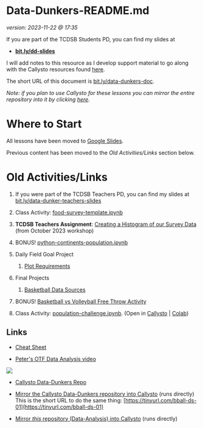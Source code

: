 # Data-Dunkers-README.md

*version: 2023-11-22 @ 17:35*

If you are part of the TCDSB Students PD, you can find my slides at 
<br>

- **[bit.ly/dd-slides](https://bit.ly/dd-slides)**

I will add notes to this resource as I develop support material to go along with the Callysto resources found [here](https://github.com/callysto/basketball-and-data-science).

The short URL of this document is [bit.ly/data-dunkers-doc](https://bit.ly/data-dunkers-doc). 

*Note: if you plan to use Callysto for these lessons you can mirror the entire repository into it by clicking [here](https://hub.callysto.ca/jupyter/hub/user-redirect/git-pull?repo=https://github.com/pbeens/Data-Analysis&branch=main&subPath=Data-Dunkers-README.md&depth=1).*

# Where to Start

All lessons have been moved to [Google Slides](https://bit.ly/dd-slides).

Previous content has been moved to the *Old Activities/Links* section below.

# Old Activities/Links

1. If you were part of the TCDSB Teachers PD, you can find my slides at 
[bit.ly/data-dunker-teachers-slides](https://bit.ly/data-dunker-teachers-slides)

1. Class Activity: [food-survey-template.ipynb](Misc/food-survey-template.ipynb)

1. **TCDSB Teachers Assignment**: [Creating a Histogram of our Survey Data](Misc/tcdsb-pd.ipynb) (from October 2023 workshop)

1. BONUS! [python-continents-population.ipynb](Demos/python-continents-population.ipynb)

1. Daily Field Goal Project
    1.  [Plot Requirements](BADS/personal-fg-stats-reqts.md)

1.  Final Projects
    1.  [Basketball Data Sources](Data/basketball-data-sources.md)
      
1.  BONUS! [Basketball vs Volleyball Free Throw Activity](Demos/bb-vs-vb-activity/bb-vs-vb.md)

1. Class Activity: [population-challenge.ipynb](Plotly/Challenges/population-challenge.ipynb). (Open in [Callysto](https://hub.callysto.ca/jupyter/hub/user-redirect/git-pull?repo=https://github.com/pbeens/Data-Analysis&branch=main&subPath=Plotly/Challenges/population-challenge.ipynb&depth=1) | [Colab](https://githubtocolab.com/pbeens/Data-Analysis/blob/main/Plotly/Challenges/population-challenge.ipynb))

## Links

- [Cheat Sheet](cheatsheet.md)

- [Peter's OTF Data Analysis video](https://youtu.be/r8D1DU5hmUM)

[![](https://markdown-videos.vercel.app/youtube/r8D1DU5hmUM)](https://youtu.be/r8D1DU5hmUM)

- [Callysto Data-Dunkers Repo](https://github.com/callysto/basketball-and-data-science)

- [Mirror the Callysto Data-Dunkers repository into Callysto](https://hub.callysto.ca/jupyter/hub/user-redirect/git-pull?repo=https%3A%2F%2Fgithub.com%2Fcallysto%2Fbasketball-and-data-science&branch=main&subPath=content/01-introduction.ipynb&depth=1) (runs directly)
<br>This is the short URL to do the same thing: [https://tinyurl.com/bball-ds-01](https://tinyurl.com/bball-ds-01)

- [Mirror *this* repository (Data-Analysis) into Callysto](https://hub.callysto.ca/jupyter/hub/user-redirect/git-pull?repo=https://github.com/pbeens/Data-Analysis) (runs directly)
